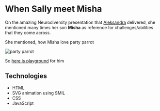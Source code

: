 # When Sally meet Misha

On the amazing Neurodiversity presentation that [Aleksandra](https://red-badger.com/people/aleksandra-volkova/) delivered, she mentioned many times her son **Misha** as reference for challenges/abilities that they come across.

She mentioned, how Misha love party parrot

![party parrot](https://cultofthepartyparrot.com/parrots/hd/parrot.gif)

So [here is playground](https://redbadger.github.io/when-sally-meet-misha/) for him

## Technologies

- HTML
- SVG animation using SMIL
- CSS
- JavaScript

